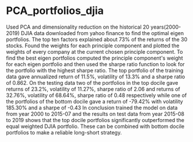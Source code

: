 # PCA_portfolios_djia
 Used PCA and dimensionality reduction on the historical 20 years(2000-2019) DJIA data downloaded from yahoo finance to find the optimal eigen portfolios. The top ten factors explained about 73% of the returns of the 30 stocks. Found the weights for each principle component and plotted the weights of every company at the current chosen principle component. To find the best eigen portfolios computed the principle component's weight for each eigen portfolio and then used the sharpe ratio function to look for the portfolio with the highest sharpe ratio. 
 The top portfolio of the training data gave annualized return of 11.5%, volatility of 13.3% and a sharpe ratio of 0.862.
 On the testing data two of the portfolios in the top docile gave returns of 23.2%, volatility of 11.27%, sharpe ratio of 2.06 and returns of 32.76%, volatility of 68.64%, sharpe ratio of 0.48 respectively while one of the portfolios of the bottom docile gave a return of -79.42% with volatility 185.30% and a sharpe of -0.43
 In conclusion trained the model on data from year 2000 to 2015-07 and the results on test data from year 2015-08 to 2019 shows that the top docile portfolios significantly outperformed the equal weighted DJIA portfolio. 
 These can be combined with bottom docile portfolios to make a reliable long-short strategy.
